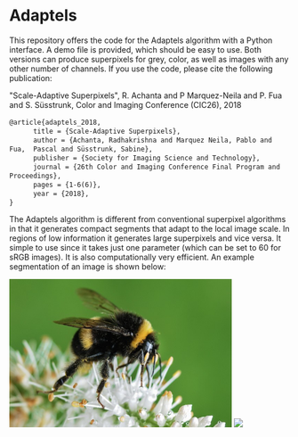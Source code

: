 # Adaptels

This repository offers the code for the Adaptels algorithm with a Python interface. A demo file is provided, which should be easy to use. Both versions can produce superpixels for grey, color, as well as images with any other number of channels. If you use the code, please cite the following publication:

"Scale-Adaptive Superpixels", R. Achanta and P Marquez-Neila and P. Fua and S. Süsstrunk, Color and Imaging Conference (CIC26), 2018

```
@article{adaptels_2018,
      title = {Scale-Adaptive Superpixels},
      author = {Achanta, Radhakrishna and Marquez Neila, Pablo and Fua,  Pascal and Süsstrunk, Sabine},
      publisher = {Society for Imaging Science and Technology},
      journal = {26th Color and Imaging Conference Final Program and  Proceedings},
      pages = {1-6(6)},
      year = {2018},
}
```

The Adaptels algorithm is different from conventional superpixel algorithms in that it generates compact segments that adapt to the local image scale. In regions of low information it generates large superpixels and vice versa. It simple to use since it takes just one parameter (which can be set to 60 for sRGB images). It is also computationally very efficient. An example segmentation of an image is shown below:

<p float="center">
  <img src="https://github.com/achanta/Adaptels/blob/master/bee.png" width="400" />
  <img src="https://github.com/achanta/Adaptels/blob/master/bee_test.png" width="400" /> 
</p>
